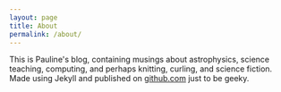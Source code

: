 ```yaml
---
layout: page
title: About
permalink: /about/
---
```


This is Pauline's blog, containing musings about astrophysics, science teaching, computing, and perhaps knitting, curling, and science fiction. Made using Jekyll and published on [github.com](https://github.com/) just to be geeky.



